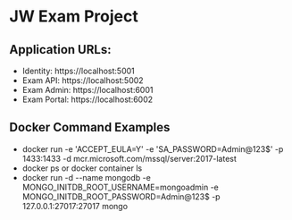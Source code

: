 # JW Exam Project

## Application URLs:
- Identity: https://localhost:5001
- Exam API: https://localhost:5002
- Exam Admin: https://localhost:6001
- Exam Portal: https://localhost:6002

## Docker Command Examples
- docker run -e 'ACCEPT_EULA=Y' -e 'SA_PASSWORD=Admin@123$' -p 1433:1433 -d mcr.microsoft.com/mssql/server:2017-latest
- docker ps or docker container ls
- docker run -d --name mongodb -e MONGO_INITDB_ROOT_USERNAME=mongoadmin -e MONGO_INITDB_ROOT_PASSWORD=Admin@123$ -p 127.0.0.1:27017:27017 mongo